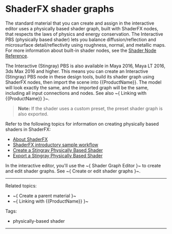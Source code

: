 # ShaderFX shader graphs

The standard material that you can create and assign in the interactive editor uses a physically based shader graph, built with ShaderFX nodes, that respects the laws of physics and energy conservation. The Interactive PBS (physically based shader) lets you balance diffusion/reflection and microsurface detail/reflectivity using roughness, normal, and metallic maps. For more information about built-in shader nodes, see the [Shader Node Reference](../../../shaders_ref/index.html).

The Interactive (Stingray) PBS is also available in Maya 2016, Maya LT 2016, 3ds Max 2016 and higher. This means you can create an Interactive (Stingray) PBS node in these design tools, build its shader graph using ShaderFX nodes, then import the scene into {{ProductName}}. The model will look exactly the same, and the imported graph will be the same, including all input connections and nodes. See also ~{ Linking with {{ProductName}} }~.

> **Note:** If the shader uses a custom preset, the preset shader graph is also exported.

Refer to the following topics for information on creating physically based shaders in ShaderFX:

- [About ShaderFX](https://help.autodesk.com/view/3DSMAX/2018/ENU/?guid=GUID-D7F76613-E3E3-473E-A26D-717BB135BD17)
- [ShaderFX introductory sample workflow](https://help.autodesk.com/view/3DSMAX/2018/ENU/?guid=GUID-32B0ECB1-F1F7-4DB6-9B8E-27DCC9D54BF0)
- [Create a Stingray Physically Based Shader](https://help.autodesk.com/view/3DSMAX/2018/ENU/?guid=GUID-7EEAC650-7D26-40AE-AC14-577F7A2EF2B3)
- [Export a Stingray Physically Based Shader](https://help.autodesk.com/view/3DSMAX/2018/ENU/?guid=GUID-6AFA6767-10BE-42E7-B26F-0BF84F1D4E8A)

In the interactive editor, you'll use the ~{ Shader Graph Editor }~ to create and edit shader graphs. See ~{ Create or edit shader graphs }~.

---
Related topics:
- ~{ Create a parent material }~
- ~{ Linking with {{ProductName}} }~

Tags:
- physically-based shader
---
